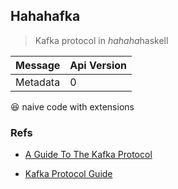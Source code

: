 ## Hahahafka

> Kafka protocol in *hahaha*haskell

| Message  | Api Version |
| -- | -- |
| Metadata | 0 |

:laughing: naive code with extensions

### Refs

- [A Guide To The Kafka Protocol](https://cwiki.apache.org/confluence/display/KAFKA/A+Guide+To+The+Kafka+Protocol)

- [Kafka Protocol Guide](https://kafka.apache.org/protocol)
